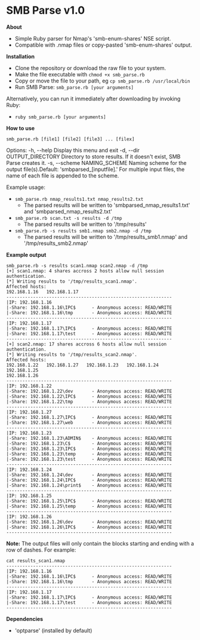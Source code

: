 # SMB Parse v1.0
**About**

- Simple Ruby parser for Nmap's 'smb-enum-shares' NSE script.
- Compatible with .nmap files or copy-pasted 'smb-enum-shares' output.

**Installation**

- Clone the repository or download the raw file to your system.
- Make the file executable with `chmod +x smb_parse.rb`
- Copy or move the file to your path, eg `cp smb_parse.rb /usr/local/bin`
- Run SMB Parse: `smb_parse.rb [your arguments]`

Alternatively, you can run it immediately after downloading by invoking Ruby:
- `ruby smb_parse.rb [your arguments]`
 
**How to use**

`smb_parse.rb [file1] [file2] [file3] ... [filex]`


Options:
    -h, --help                       Display this menu and exit
    -d, --dir     OUTPUT_DIRECTORY   Directory to store results. If it doesn't exist, SMB Parse creates it.
    -s, --scheme  NAMING_SCHEME      Naming scheme for the output file(s).Default: 'smbparsed_[inputfile].' For multiple input files, the name of each file is appended to the scheme.


Example usage:
- `smb_parse.rb nmap_results1.txt nmap_results2.txt`
  - The parsed results will be written to 'smbparsed_nmap_results1.txt' and 'smbparsed_nmap_results2.txt'
- `smb_parse.rb scan.txt -s results -d /tmp`
  - The parsed results will be written to '/tmp/results'
- `smb_parse.rb -s results smb1.nmap smb2.nmap -d /tmp`
  - The parsed results will be written to '/tmp/results_smb1.nmap' and '/tmp/results_smb2.nmap'

**Example output**
```
smb_parse.rb -s results scan1.nmap scan2.nmap -d /tmp
[+] scan1.nmap: 4 shares accross 2 hosts allow null session authentication.
[*] Writing results to '/tmp/results_scan1.nmap'.
Affected hosts:
192.168.1.16   192.168.1.17
--------------------------------------------------------------
|IP: 192.168.1.16
|-Share: 192.168.1.16\IPC$      - Anonymous access: READ/WRITE
|-Share: 192.168.1.16\tmp       - Anonymous access: READ/WRITE
--------------------------------------------------------------
|IP: 192.168.1.17
|-Share: 192.168.1.17\IPC$      - Anonymous access: READ/WRITE
|-Share: 192.168.1.17\test      - Anonymous access: READ/WRITE
--------------------------------------------------------------
[+] scan2.nmap: 17 shares accross 6 hosts allow null session authentication.
[*] Writing results to '/tmp/results_scan2.nmap'.
Affected hosts:
192.168.1.22   192.168.1.27   192.168.1.23   192.168.1.24   192.168.1.25
192.168.1.26
--------------------------------------------------------------
|IP: 192.168.1.22
|-Share: 192.168.1.22\dev       - Anonymous access: READ/WRITE
|-Share: 192.168.1.22\IPC$      - Anonymous access: READ/WRITE
|-Share: 192.168.1.22\tmp       - Anonymous access: READ/WRITE
--------------------------------------------------------------
|IP: 192.168.1.27
|-Share: 192.168.1.27\IPC$      - Anonymous access: READ/WRITE
|-Share: 192.168.1.27\web       - Anonymous access: READ/WRITE
--------------------------------------------------------------
|IP: 192.168.1.23
|-Share: 192.168.1.23\ADMIN$    - Anonymous access: READ/WRITE
|-Share: 192.168.1.23\C$        - Anonymous access: READ/WRITE
|-Share: 192.168.1.23\IPC$      - Anonymous access: READ/WRITE
|-Share: 192.168.1.23\temp      - Anonymous access: READ/WRITE
|-Share: 192.168.1.23\test      - Anonymous access: READ/WRITE
--------------------------------------------------------------
|IP: 192.168.1.24
|-Share: 192.168.1.24\dev       - Anonymous access: READ/WRITE
|-Share: 192.168.1.24\IPC$      - Anonymous access: READ/WRITE
|-Share: 192.168.1.24\print$    - Anonymous access: READ/WRITE
--------------------------------------------------------------
|IP: 192.168.1.25
|-Share: 192.168.1.25\IPC$      - Anonymous access: READ/WRITE
|-Share: 192.168.1.25\temp      - Anonymous access: READ/WRITE
--------------------------------------------------------------
|IP: 192.168.1.26
|-Share: 192.168.1.26\dev       - Anonymous access: READ/WRITE
|-Share: 192.168.1.26\IPC$      - Anonymous access: READ/WRITE
--------------------------------------------------------------
```
**Note:** The output files will only contain the blocks starting and ending with a row of dashes. For example:
```
cat results_scan1.nmap
--------------------------------------------------------------
|IP: 192.168.1.16
|-Share: 192.168.1.16\IPC$      - Anonymous access: READ/WRITE
|-Share: 192.168.1.16\tmp       - Anonymous access: READ/WRITE
--------------------------------------------------------------
|IP: 192.168.1.17
|-Share: 192.168.1.17\IPC$      - Anonymous access: READ/WRITE
|-Share: 192.168.1.17\test      - Anonymous access: READ/WRITE
--------------------------------------------------------------
```
**Dependencies**

- 'optparse' (installed by default)
